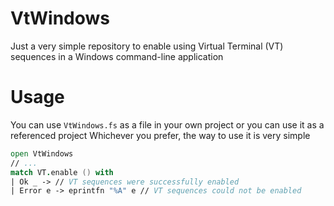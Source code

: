 # VtWindows

Just a very simple repository to enable using Virtual Terminal (VT) sequences in a Windows command-line application

# Usage
You can use `VtWindows.fs` as a file in your own project or you can use it as a referenced project
Whichever you prefer, the way to use it is very simple

```fsharp
open VtWindows
// ...
match VT.enable () with
| Ok _ -> // VT sequences were successfully enabled
| Error e -> eprintfn "%A" e // VT sequences could not be enabled
```

